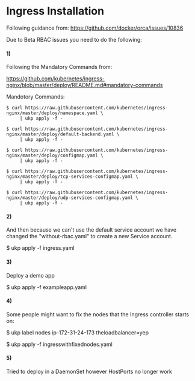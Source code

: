 # Ingress Installation

Following guidance from: https://github.com/docker/orca/issues/10836

Due to Beta RBAC issues you need to do the following:

#### 1)

Following the Mandatory Commands from:

https://github.com/kubernetes/ingress-nginx/blob/master/deploy/README.md#mandatory-commands

Mandotory Commands:

```
$ curl https://raw.githubusercontent.com/kubernetes/ingress-nginx/master/deploy/namespace.yaml \
     | ukp apply -f -
 
$ curl https://raw.githubusercontent.com/kubernetes/ingress-nginx/master/deploy/default-backend.yaml \
     | ukp apply -f -
 
$ curl https://raw.githubusercontent.com/kubernetes/ingress-nginx/master/deploy/configmap.yaml \
     | ukp apply -f -
 
$ curl https://raw.githubusercontent.com/kubernetes/ingress-nginx/master/deploy/tcp-services-configmap.yaml \
     | ukp apply -f -
 
$ curl https://raw.githubusercontent.com/kubernetes/ingress-nginx/master/deploy/udp-services-configmap.yaml \
     | ukp apply -f -
```

#### 2)

And then because we can't use the default service account we have changed the "without-rbac.yaml" to create a new Service account.

$ ukp apply -f ingress.yaml 

#### 3)

Deploy a demo app

$ ukp apply -f exampleapp.yaml

#### 4)

Some people might want to fix the nodes that the Ingress controller starts on: 

$ ukp label nodes ip-172-31-24-173 theloadbalancer=yep 

$ ukp apply -f ingresswithfixednodes.yaml

#### 5)

Tried to deploy in a DaemonSet however HostPorts no longer work
